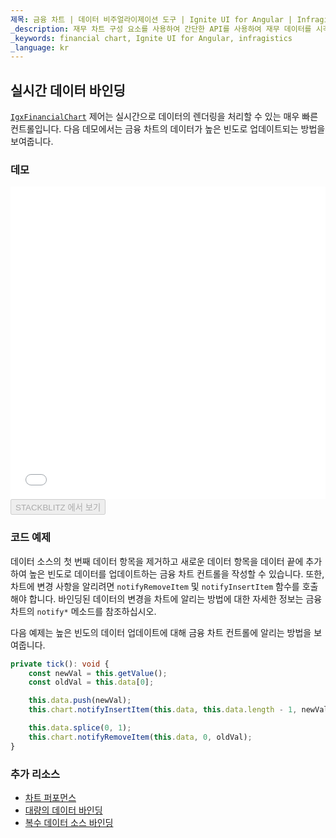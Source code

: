 ```yaml
---
제목: 금융 차트 | 데이터 비주얼라이제이션 도구 | Ignite UI for Angular | Infragistics | 실시간 데이터
_description: 재무 차트 구성 요소를 사용하여 간단한 API를 사용하여 재무 데이터를 시각화하십시오. 자세한 정보는 데모, 종속성, 사용법 및 도구 모음을보십시오.
_keywords: financial chart, Ignite UI for Angular, infragistics
_language: kr
---
```


## 실시간 데이터 바인딩

[`IgxFinancialChart`](/products/ignite-ui-angular/api/docs/typescript/latest/classes/igxfinancialchart.html) 제어는 실시간으로 데이터의 렌더링을 처리할 수 있는 매우 빠른 컨트롤입니다. 다음 데모에서는 금융 차트의 데이터가 높은 빈도로 업데이트되는 방법을 보여줍니다.

### 데모

<div class="sample-container loading" style="height: 500px">
    <iframe id="financial-chart-high-frequency-iframe" src='{environment:dvDemosBaseUrl}/charts/financial-chart-high-frequency' width="100%" height="100%" seamless frameBorder="0" onload="onXPlatSampleIframeContentLoaded(this);"></iframe>
</div>
<div>
    <button data-localize="stackblitz" disabled class="stackblitz-btn"   data-iframe-id="financial-chart-high-frequency-iframe" data-demos-base-url="{environment:dvDemosBaseUrl}">STACKBLITZ 에서 보기
    </button>
</div>

<div class="divider--half"></div>

### 코드 예제

데이터 소스의 첫 번째 데이터 항목을 제거하고 새로운 데이터 항목을 데이터 끝에 추가하여 높은 빈도로 데이터를 업데이트하는 금융 차트 컨트롤을 작성할 수 있습니다. 또한, 차트에 변경 사항을 알리려면 `notifyRemoveItem` 및 `notifyInsertItem` 함수를 호출해야 합니다. 바인딩된 데이터의 변경을 차트에 알리는 방법에 대한 자세한 정보는 금융 차트의 `notify*` 메소드를 참조하십시오.

다음 예제는 높은 빈도의 데이터 업데이트에 대해 금융 차트 컨트롤에 알리는 방법을 보여줍니다.

```ts
private tick(): void {
    const newVal = this.getValue();
    const oldVal = this.data[0];

    this.data.push(newVal);
    this.chart.notifyInsertItem(this.data, this.data.length - 1, newVal);

    this.data.splice(0, 1);
    this.chart.notifyRemoveItem(this.data, 0, oldVal);
}
```

<div class="divider--half"></div>

### 추가 리소스

<div class="divider--half"></div>

-   [차트 퍼포먼스](financialchart_chart_performance.md)
-   [대량의 데이터 바인딩](financialchart_binding_large_data.md)
-   [복수 데이터 소스 바인딩](financialchart_binding_multiple_sources.md)
